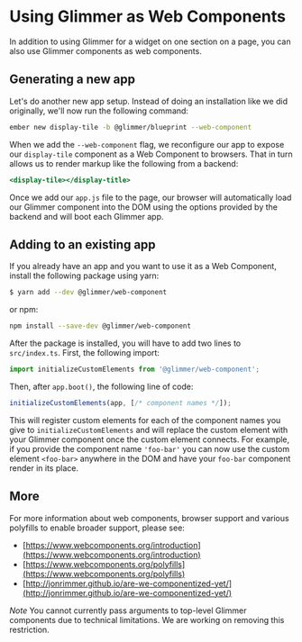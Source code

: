 # Using Glimmer as Web Components

In addition to using Glimmer for a widget on one section on a page, you can also use Glimmer components as web components.

## Generating a new app

Let's do another new app setup. Instead of doing an installation like we did originally, we'll now run the following command:

```sh
ember new display-tile -b @glimmer/blueprint --web-component
```

When we add the `--web-component` flag, we reconfigure our app to expose our `display-tile` component as a Web Component to browsers. That in turn allows us to render markup like the following from a backend:

```hbs
<display-tile></display-title>
```

Once we add our `app.js` file to the page, our browser will automatically load our Glimmer component into the DOM using the options provided by the backend and will boot each Glimmer app.

## Adding to an existing app

If you already have an app and you want to use it as a Web Component, install the following package using yarn:

```sh
$ yarn add --dev @glimmer/web-component
```

or npm:

```sh
npm install --save-dev @glimmer/web-component
```

After the package is installed, you will have to add two lines to `src/index.ts`. First, the following import:

```ts
import initializeCustomElements from '@glimmer/web-component';
```

Then, after `app.boot()`, the following line of code:

```ts
initializeCustomElements(app, [/* component names */]);
```

This will register custom elements for each of the component names you give to `initializeCustomElements` and will replace the custom element with your Glimmer component once the custom element connects.
For example, if you provide the component name `'foo-bar'` you can now use the custom element `<foo-bar>` anywhere in the DOM and have your `foo-bar` component render in its place.

## More

For more information about web components, browser support and various polyfills to enable broader support, please see:

- [https://www.webcomponents.org/introduction](https://www.webcomponents.org/introduction)
- [https://www.webcomponents.org/polyfills](https://www.webcomponents.org/polyfills)
- [http://jonrimmer.github.io/are-we-componentized-yet/](http://jonrimmer.github.io/are-we-componentized-yet/)

*Note* You cannot currently pass arguments to top-level Glimmer components due to technical limitations. We are working on removing this restriction.
